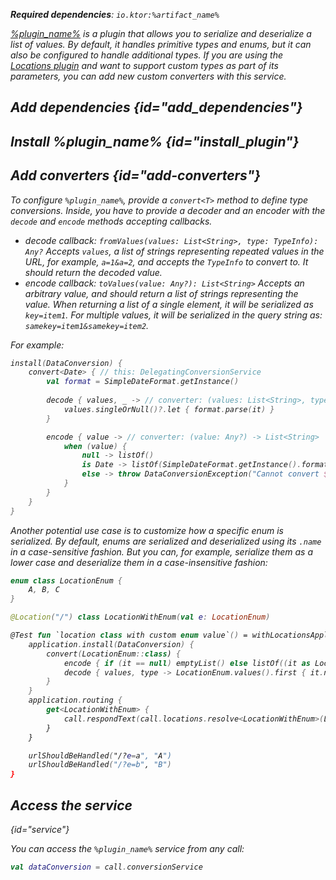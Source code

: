 [//]: # (title: Data conversion)

<include from="lib.topic" element-id="outdated_warning"/>

<var name="artifact_name" value="ktor-server-data-conversion"/>
<var name="package_name" value="io.ktor.server.plugins.dataconversion"/>
<var name="plugin_name" value="DataConversion"/>

<tldr>
<p>
<b>Required dependencies</b>: <code>io.ktor:%artifact_name%</code>
</p>
<include from="lib.topic" element-id="native_server_supported"/>
</tldr>

[%plugin_name%](https://api.ktor.io/ktor-utils/io.ktor.util.converters/-data-conversion/index.html) is a plugin that allows you to serialize and deserialize a list of values. By default, it handles primitive types and enums, but it can also be configured to handle additional types. If you are using the [Locations plugin](locations.md) and want to support custom types as part of its parameters, you can add new custom converters with this service.


## Add dependencies {id="add_dependencies"}

<include from="lib.topic" element-id="add_ktor_artifact_intro"/>
<include from="lib.topic" element-id="add_ktor_artifact"/>


## Install %plugin_name% {id="install_plugin"}

<include from="lib.topic" element-id="install_plugin"/>

## Add converters {id="add-converters"}

To configure `%plugin_name%`, provide a `convert<T>` method to define type conversions. Inside, you have to provide a decoder and an encoder with the `decode` and `encode` methods accepting callbacks.

* decode callback: `fromValues(values: List<String>, type: TypeInfo): Any?`
  Accepts `values`, a list of strings representing repeated values in the URL, for example, `a=1&a=2`,
  and accepts the `TypeInfo` to convert to. It should return the decoded value.
* encode callback: `toValues(value: Any?): List<String>` 
  Accepts an arbitrary value, and should return a list of strings representing the value.
  When returning a list of a single element, it will be serialized as `key=item1`. For multiple values,
  it will be serialized in the query string as: `samekey=item1&samekey=item2`.

For example:

```kotlin
install(DataConversion) {
    convert<Date> { // this: DelegatingConversionService
        val format = SimpleDateFormat.getInstance()
    
        decode { values, _ -> // converter: (values: List<String>, type: Type) -> Any?
            values.singleOrNull()?.let { format.parse(it) }
        }

        encode { value -> // converter: (value: Any?) -> List<String>
            when (value) {
                null -> listOf()
                is Date -> listOf(SimpleDateFormat.getInstance().format(value))
                else -> throw DataConversionException("Cannot convert $value as Date")
            }
        }
    }
}
```

Another potential use case is to customize how a specific enum is serialized. 
By default, enums are serialized and deserialized using its `.name` in a case-sensitive fashion. 
But you can, for example, serialize them as a lower case and deserialize
them in a case-insensitive fashion: 

```kotlin
enum class LocationEnum {
    A, B, C
}

@Location("/") class LocationWithEnum(val e: LocationEnum)

@Test fun `location class with custom enum value`() = withLocationsApplication {
    application.install(DataConversion) {
        convert(LocationEnum::class) {
            encode { if (it == null) emptyList() else listOf((it as LocationEnum).name.toLowerCase()) }
            decode { values, type -> LocationEnum.values().first { it.name.toLowerCase() in values } }
        }
    }
    application.routing {
        get<LocationWithEnum> {
            call.respondText(call.locations.resolve<LocationWithEnum>(LocationWithEnum::class, call).e.name)
        }
    }

    urlShouldBeHandled("/?e=a", "A")
    urlShouldBeHandled("/?e=b", "B")
}
```

## Access the service
{id="service"}

You can access the `%plugin_name%` service from any call:

```kotlin
val dataConversion = call.conversionService
```
